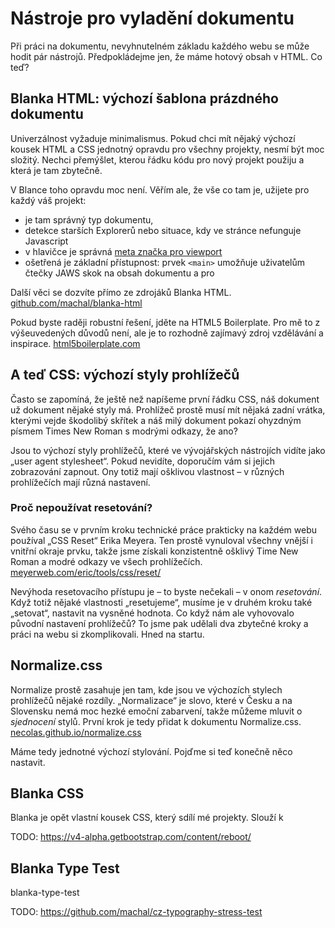 # Nástroje pro vyladění dokumentu

Při práci na dokumentu, nevyhnutelném základu každého webu se může hodit pár nástrojů. Předpokládejme jen, že máme hotový obsah v HTML. Co teď?

## Blanka HTML: výchozí šablona prázdného dokumentu

Univerzálnost vyžaduje minimalismus. Pokud chci mít nějaký výchozí kousek HTML a CSS jednotný opravdu pro všechny projekty, nesmí být moc složitý. Nechci přemýšlet, kterou řádku kódu pro nový projekt použiju a která je tam zbytečně. 

V Blance toho opravdu moc není. Věřím ale, že vše co tam je, užijete pro každý váš projekt: 

- je tam správný typ dokumentu, 
- detekce starších Explorerů nebo situace, kdy ve stránce nefunguje Javascript
- v hlavičce je správná [meta značka pro viewport](viewport-meta.md)
- ošetřená je základní přístupnost: prvek `<main>` umožňuje uživatelům čtečky JAWS skok na obsah dokumentu a pro 

Další věci se dozvíte přímo ze zdrojáků Blanka HTML. [github.com/machal/blanka-html](https://github.com/machal/blanka-html/blob/master/index.html)

Pokud byste raději robustní řešení, jděte na HTML5 Boilerplate. Pro mě to z výšeuvedených důvodů není, ale je to rozhodně zajímavý zdroj vzdělávání a inspirace. [html5boilerplate.com](https://html5boilerplate.com)


## A teď CSS: výchozí styly prohlížečů

Často se zapomíná, že ještě než napíšeme první řádku CSS, náš dokument už dokument nějaké styly má. Prohlížeč prostě musí mít nějaká zadní vrátka, kterými vejde škodolibý skřítek a náš milý dokument pokazí ohyzdným písmem Times New Roman s modrými odkazy, že ano? 

Jsou to výchozí styly prohlížečů, které ve vývojářských nástrojích vidíte jako „user agent stylesheet“. Pokud nevidíte, doporučím vám si jejich zobrazování zapnout. Ony totiž mají ošklivou vlastnost – v různých prohlížečích mají různá nastavení. 

### Proč nepoužívat resetování?

Svého času se v prvním kroku technické práce prakticky na každém webu používal „CSS Reset“ Erika Meyera. Ten prostě vynuloval všechny vnější i vnitřní okraje prvku, takže jsme získali konzistentně ošklivý Time New Roman a modré odkazy ve všech prohlížečích. [meyerweb.com/eric/tools/css/reset/](http://meyerweb.com/eric/tools/css/reset/)

Nevýhoda resetovacího přístupu je – to byste nečekali – v onom *resetování*. Když totiž nějaké vlastnosti „resetujeme“, musíme je v druhém kroku také „setovat“, nastavit na vysněné hodnota. Co když nám ale vyhovovalo původní nastavení prohlížečů? To jsme pak udělali dva zbytečné kroky a práci na webu si zkomplikovali. Hned na startu.

## Normalize.css

Normalize prostě zasahuje jen tam, kde jsou ve výchozích stylech prohlížečů nějaké rozdíly. „Normalizace“ je slovo, které v Česku a na Slovensku nemá moc hezké emoční zabarvení, takže můžeme mluvit o *sjednocení* stylů. První krok je tedy přidat k dokumentu Normalize.css. [necolas.github.io/normalize.css](https://necolas.github.io/normalize.css/)

Máme tedy jednotné výchozí stylování. Pojďme si teď konečně něco nastavit.

## Blanka CSS

Blanka je opět vlastní kousek CSS, který sdílí mé projekty. Slouží k 

TODO: https://v4-alpha.getbootstrap.com/content/reboot/

## Blanka Type Test

blanka-type-test

TODO: https://github.com/machal/cz-typography-stress-test

